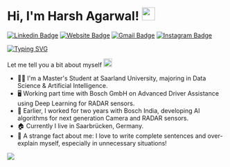 <!--
**harsh-agar/harsh-agar** is a ✨ _special_ ✨ repository because its `README.md` (this file) appears on your GitHub profile.

Here are some ideas to get you started:

- 🔭 I’m currently working on ...
- 🌱 I’m currently learning ...
- 👯 I’m looking to collaborate on ...
- 🤔 I’m looking for help with ...
- 💬 Ask me about ...
- 📫 How to reach me: ...
- 😄 Pronouns: ...
- ⚡ Fun fact: ...
-->

# Hi, I'm Harsh Agarwal! <img src="https://raw.githubusercontent.com/aemmadi/aemmadi/master/wave.gif" width="30">

[![Linkedin Badge](https://img.shields.io/badge/-harsh97-blue?style=flat&logo=Linkedin&logoColor=white&link=https://www.linkedin.com/in/harsh97/)](https://www.linkedin.com/in/harsh97/)
[![Website Badge](https://img.shields.io/badge/-Résumé-03925e?style=flat&logo=Google-Chrome&logoColor=white&link=Résumé-Harsh)](https://drive.google.com/file/d/1NlRkyv3rbSsmkBm4psWYDPQMtxBTt4KG/view?usp=sharing)
[![Gmail Badge](https://img.shields.io/badge/-harsh.agar97-c14438?style=flat&logo=Gmail&logoColor=white&link=mailto:harsh.agar97@gmail.com)](mailto:harsh.agar97@gmail.com)
[![Instagram Badge](https://img.shields.io/badge/-harsh__agar__-purple?style=flat&logo=instagram&logoColor=white&link=https://instagram.com/harsh_agar_/)](https://instagram.com/harsh_agar_)

[![Typing SVG](https://readme-typing-svg.herokuapp.com?font=comfortaa&color=%23F77B93&size=25&height=40&lines=Nice+to+e-meet+you!;I'm+an+AI+Engineering+Student;Tech+and+Travel+Enthusiast)](https://git.io/typing-svg)

Let me tell you a bit about myself <img src="https://emojis.slackmojis.com/emojis/images/1520808873/3643/cool-doge.gif?1520808873" width="20" />

* 👨‍🎓 I'm a Master's Student at Saarland University, majoring in Data Science & Artificial Intelligence.
* 🖥️ Working part time with Bosch GmbH on Advanced Driver Assistance using Deep Learning for RADAR sensors.
* 💼 Earlier, I worked for two years with Bosch India, developing AI algorithms for next generation Camera and RADAR sensors.
* 🏠 Currently I live in Saarbrücken, Germany. 
* 🤯 A strange fact about me: I love to write complete sentences and over-explain myself, especially in unnecessary situations!

<p align="left">
  <img src="https://quotes-github-readme.vercel.app/api?type=horizontal&theme=dark)](https://github.com/piyushsuthar/github-readme-quotes" />
</p>
